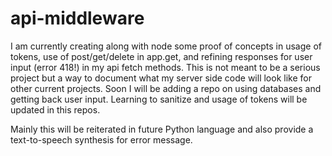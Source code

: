 # api-middleware

I am currently creating along with node some proof of concepts in usage of tokens, use of post/get/delete in app.get, and refining responses for user input (error 418!) in my api fetch methods. This is not meant to be a serious project but a way to document what my server side code will look like for other current projects. Soon I will be adding a repo on using databases and getting back user input. Learning to sanitize and usage of tokens will be updated in this repos.

Mainly this will be reiterated in future Python language and also provide a text-to-speech synthesis for error message. 